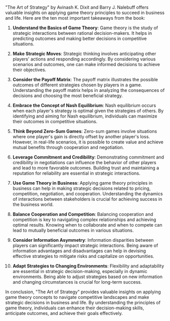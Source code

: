 "The Art of Strategy" by Avinash K. Dixit and Barry J. Nalebuff offers valuable insights on applying game theory principles to succeed in business and life. Here are the ten most important takeaways from the book:

1. **Understand the Basics of Game Theory**: Game theory is the study of strategic interactions between rational decision-makers. It helps in predicting outcomes and making better decisions in competitive situations.

2. **Make Strategic Moves**: Strategic thinking involves anticipating other players' actions and responding accordingly. By considering various scenarios and outcomes, one can make informed decisions to achieve their objectives.

3. **Consider the Payoff Matrix**: The payoff matrix illustrates the possible outcomes of different strategies chosen by players in a game. Understanding the payoff matrix helps in analyzing the consequences of decisions and choosing the most beneficial strategy.

4. **Embrace the Concept of Nash Equilibrium**: Nash equilibrium occurs when each player's strategy is optimal given the strategies of others. By identifying and aiming for Nash equilibrium, individuals can maximize their outcomes in competitive situations.

5. **Think Beyond Zero-Sum Games**: Zero-sum games involve situations where one player's gain is directly offset by another player's loss. However, in real-life scenarios, it is possible to create value and achieve mutual benefits through cooperation and negotiation.

6. **Leverage Commitment and Credibility**: Demonstrating commitment and credibility in negotiations can influence the behavior of other players and lead to more favorable outcomes. Building trust and maintaining a reputation for reliability are essential in strategic interactions.

7. **Use Game Theory in Business**: Applying game theory principles in business can help in making strategic decisions related to pricing, competition, negotiation, and cooperation. Understanding the dynamics of interactions between stakeholders is crucial for achieving success in the business world.

8. **Balance Cooperation and Competition**: Balancing cooperation and competition is key to navigating complex relationships and achieving optimal results. Knowing when to collaborate and when to compete can lead to mutually beneficial outcomes in various situations.

9. **Consider Information Asymmetry**: Information disparities between players can significantly impact strategic interactions. Being aware of information advantages and disadvantages can help in devising effective strategies to mitigate risks and capitalize on opportunities.

10. **Adapt Strategies to Changing Environments**: Flexibility and adaptability are essential in strategic decision-making, especially in dynamic environments. Being able to adjust strategies based on new information and changing circumstances is crucial for long-term success.

In conclusion, "The Art of Strategy" provides valuable insights on applying game theory concepts to navigate competitive landscapes and make strategic decisions in business and life. By understanding the principles of game theory, individuals can enhance their decision-making skills, anticipate outcomes, and achieve their goals effectively.